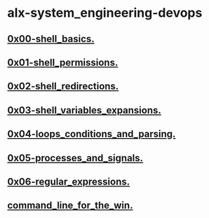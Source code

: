 # alx-system_engineering-devops

## [0x00-shell_basics.](./0x00-shell_basics/)
## [0x01-shell_permissions.](./0x01-shell_permissions/)
## [0x02-shell_redirections.](./0x02-shell_redirections/)
## [0x03-shell_variables_expansions.](./0x03-shell_variables_expansions/)
## [0x04-loops_conditions_and_parsing.](./0x04-loops_conditions_and_parsing/)
## [0x05-processes_and_signals.](./0x05-processes_and_signals/)
## [0x06-regular_expressions.](./0x06-regular_expressions/)
## [command_line_for_the_win.](./command_line_for_the_win/)
